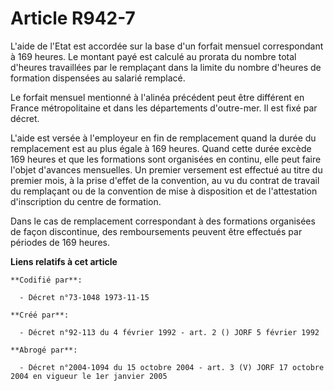 # Article R942-7

L'aide de l'Etat est accordée sur la base d'un forfait mensuel correspondant à 169 heures. Le montant payé est calculé au
prorata du nombre total d'heures travaillées par le remplaçant dans la limite du nombre d'heures de formation dispensées au
salarié remplacé.

Le forfait mensuel mentionné à l'alinéa précédent peut être différent en France métropolitaine et dans les départements
d'outre-mer. Il est fixé par décret.

L'aide est versée à l'employeur en fin de remplacement quand la durée du remplacement est au plus égale à 169 heures. Quand
cette durée excède 169 heures et que les formations sont organisées en continu, elle peut faire l'objet d'avances mensuelles.
Un premier versement est effectué au titre du premier mois, à la prise d'effet de la convention, au vu du contrat de travail
du remplaçant ou de la convention de mise à disposition et de l'attestation d'inscription du centre de formation.

Dans le cas de remplacement correspondant à des formations organisées de façon discontinue, des remboursements peuvent être
effectués par périodes de 169 heures.

**Liens relatifs à cet article**

	**Codifié par**:

	  - Décret n°73-1048 1973-11-15

	**Créé par**:

	  - Décret n°92-113 du 4 février 1992 - art. 2 () JORF 5 février 1992

	**Abrogé par**:

	  - Décret n°2004-1094 du 15 octobre 2004 - art. 3 (V) JORF 17 octobre 2004 en vigueur le 1er janvier 2005
